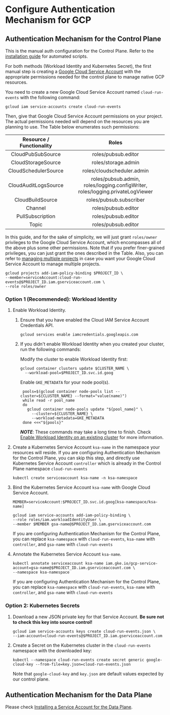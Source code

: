 # Configure Authentication Mechanism for GCP

## Authentication Mechanism for the Control Plane

This is the manual auth configuration for the Control Plane. Refer to the
[installation guide](./install-knative-gcp.md) for automated scripts.

For both methods (Workload Identity and Kubernetes Secret), the first manual
step is creating a
[Google Cloud Service Account](https://console.cloud.google.com/iam-admin/serviceaccounts/project)
with the appropriate permissions needed for the control plane to manage native
GCP resources.

You need to create a new Google Cloud Service Account named `cloud-run-events`
with the following command:

```shell
gcloud iam service-accounts create cloud-run-events
```

Then, give that Google Cloud Service Account permissions on your project. The
actual permissions needed will depend on the resources you are planning to use.
The Table below enumerates such permissions:

| Resource / Functionality |                                     Roles                                      |
| :----------------------: | :----------------------------------------------------------------------------: |
|    CloudPubSubSource     |                              roles/pubsub.editor                               |
|    CloudStorageSource    |                              roles/storage.admin                               |
|   CloudSchedulerSource   |                           roles/cloudscheduler.admin                           |
|   CloudAuditLogsSource   | roles/pubsub.admin, roles/logging.configWriter, roles/logging.privateLogViewer |
|     CloudBuildSource     |                            roles/pubsub.subscriber                             |
|         Channel          |                              roles/pubsub.editor                               |
|     PullSubscription     |                              roles/pubsub.editor                               |
|          Topic           |                              roles/pubsub.editor                               |

In this guide, and for the sake of simplicity, we will just grant `roles/owner`
privileges to the Google Cloud Service Account, which encompasses all of the
above plus some other permissions. Note that if you prefer finer-grained
privileges, you can just grant the ones described in the Table. Also, you can
refer to [managing multiple projects](../install/managing-multiple-projects.md)
in case you want your Google Cloud Service Account to manage multiple projects.

```shell
gcloud projects add-iam-policy-binding $PROJECT_ID \
--member=serviceAccount:cloud-run-events@$PROJECT_ID.iam.gserviceaccount.com \
--role roles/owner
```

### Option 1 (Recommended): Workload Identity

1. Enable Workload Identity.

   1. Ensure that you have enabled the Cloud IAM Service Account Credentials
      API.
      ```shell
      gcloud services enable iamcredentials.googleapis.com
      ```
   1. If you didn't enable Workload Identity when you created your cluster, run
      the following commands:

      Modify the cluster to enable Workload Identity first:

      ```shell
      gcloud container clusters update $CLUSTER_NAME \
        --workload-pool=$PROJECT_ID.svc.id.goog
      ```

      Enable `GKE_METADATA` for your node pool(s).

      ```shell
       pools=$(gcloud container node-pools list --cluster=${CLUSTER_NAME} --format="value(name)")
       while read -r pool_name
       do
         gcloud container node-pools update "${pool_name}" \
           --cluster=${CLUSTER_NAME} \
           --workload-metadata=GKE_METADATA
       done <<<"${pools}"
      ```

      **_NOTE_**: These commands may take a long time to finish. Check
      [Enable Workload Identity on an existing cluster](https://cloud.google.com/kubernetes-engine/docs/how-to/workload-identity#enable_on_an_existing_cluster)
      for more information.

1. Create a Kubernetes Service Account `ksa-name` in the namespace your
   resources will reside. If you are configuring Authentication Mechanism for
   the Control Plane, you can skip this step, and directly use Kubernetes
   Service Account `controller` which is already in the Control Plane namespace
   `cloud-run-events`

   ```shell
   kubectl create serviceaccount ksa-name -n ksa-namespace
   ```

1. Bind the Kubernetes Service Account `ksa-name` with Google Cloud Service
   Account.

   ```shell
   MEMBER=serviceAccount:$PROJECT_ID.svc.id.goog[ksa-namespace/ksa-name]

   gcloud iam service-accounts add-iam-policy-binding \
   --role roles/iam.workloadIdentityUser \
   --member $MEMBER gsa-name@$PROJECT_ID.iam.gserviceaccount.com
   ```

   If you are configuring Authentication Mechanism for the Control Plane, you
   can replace `ksa-namespace` with `cloud-run-events`, `ksa-name` with
   `controller`, and `gsa-name` with `cloud-run-events`

1. Annotate the Kubernetes Service Account `ksa-name`.

   ```shell
   kubectl annotate serviceaccount ksa-name iam.gke.io/gcp-service-account=gsa-name@$PROJECT_ID.iam.gserviceaccount.com \
   --namespace ksa-namespace
   ```

   If you are configuring Authentication Mechanism for the Control Plane, you
   can replace `ksa-namespace` with `cloud-run-events`, `ksa-name` with
   `controller`, and `gsa-name` with `cloud-run-events`

### Option 2: Kubernetes Secrets

1. Download a new JSON private key for that Service Account. **Be sure not to
   check this key into source control!**

   ```shell
   gcloud iam service-accounts keys create cloud-run-events.json \
   --iam-account=cloud-run-events@$PROJECT_ID.iam.gserviceaccount.com
   ```

1. Create a Secret on the Kubernetes cluster in the `cloud-run-events` namespace
   with the downloaded key:

   ```shell
   kubectl --namespace cloud-run-events create secret generic google-cloud-key --from-file=key.json=cloud-run-events.json
   ```

   Note that `google-cloud-key` and `key.json` are default values expected by
   our control plane.

## Authentication Mechanism for the Data Plane

Please check
[Installing a Service Account for the Data Plane](../install/dataplane-service-account.md).

